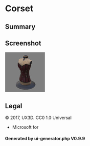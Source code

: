 # Corset

## Summary

 

## Screenshot

![screenshot](screenshot/screenshot.jpg)

## Legal

&copy; 2017, UX3D. CC0 1.0 Universal
 - Microsoft for 

#### Generated by ui-generator.php V0.9.9